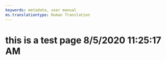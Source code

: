 ```yaml
---
keywords: metadata, user manual
ms.translationtype: Human Translation
---
```

# this is a test page 8/5/2020 11:25:17 AM